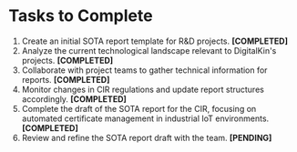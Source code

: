 # Tasks to Complete

1. Create an initial SOTA report template for R&D projects. **[COMPLETED]**
2. Analyze the current technological landscape relevant to DigitalKin's projects. **[COMPLETED]**
3. Collaborate with project teams to gather technical information for reports. **[COMPLETED]**
4. Monitor changes in CIR regulations and update report structures accordingly. **[COMPLETED]**
5. Complete the draft of the SOTA report for the CIR, focusing on automated certificate management in industrial IoT environments. **[COMPLETED]**
6. Review and refine the SOTA report draft with the team. **[PENDING]**
